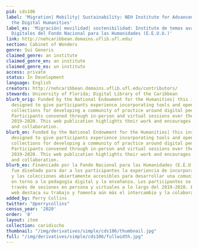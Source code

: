 ```yaml
---
pid: cds106
label: 'Migration| Mobility| Sustainability: NEH Institute for Advanced Topics in
  the Digital Humanities'
label_es: 'Migración| movilidad| sostenibilidad: Instituto de temas avanzados en Humanidades
  Digitales del Fondo Nacional para las Humanidades (E.E.U.U.)'
link: http://nehcaribbean.domains.uflib.ufl.edu/
section: Cabinet of Wonders
genre: Sui Generis
claimed_genre: an institute
claimed_genre_en: an institute
claimed_genre_es: un instituto
access: private
status: In Development
language: English
creators: http://nehcaribbean.domains.uflib.ufl.edu/contributors/
stewards: University of Florida; Digital Library of the Caribbean
blurb_orig: Funded by the National Endowment for the Humanities| this institute was
  designed to give participants experience incorporating tools and openly accessible
  collections for developing a community of practice around digital pedagogy and teaching.
  Participants convened through in-person and virtual sessions over the course of
  2019-2020. This web publication highlights their work and encourages further sharing
  and collaboration.
blurb_en: Funded by the National Endowment for the Humanities| this institute was
  designed to give participants experience incorporating tools and openly accessible
  collections for developing a community of practice around digital pedagogy and teaching.
  Participants convened through in-person and virtual sessions over the course of
  2019-2020. This web publication highlights their work and encourages further sharing
  and collaboration.
blurb_es: Financiado por la Fondo Nacional para las Humanidades (E.E.U.U.)| este Instituto
  fue diseñado para dar a los participantes la experiencia de incorporación de herramientas
  y las colecciones abiertamente accesibles para desarrollar una comunidad de práctica
  en torno a la pedagogía digital y la enseñanza. Los participantes se reunieron a
  través de sesiones en persona y virtuales a lo largo del 2019-2020. Esta publicación
  web destaca su trabajo y fomenta aún más el intercambio y la colaboración.
added_by: Perry Collins
twitter: "@perrycollins"
census_year: '2020'
order: '8'
layout: item
collection: caridischo
thumbnail: "/img/derivatives/simple/cds106/thumbnail.jpg"
full: "/img/derivatives/simple/cds106/fullwidth.jpg"
---
```

